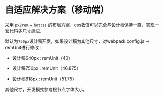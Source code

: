 # 自适应解决方案（移动端）

采用 `px2rem` + `hotcss` 的布局方案，css数值可以完全与设计稿保持一直，实现一套代码多尺寸适应。

默认为`750px`设计稿开发，如果设计稿为其他尺寸，对webpack.config.js => remUnit进行修改：

- 设计稿640px : remUnit（40）

- 设计稿750px : remUnit（46.875）

- 设计稿818px : remUnit（51.75）

其他尺寸，开发模式参考根节点字体大小。